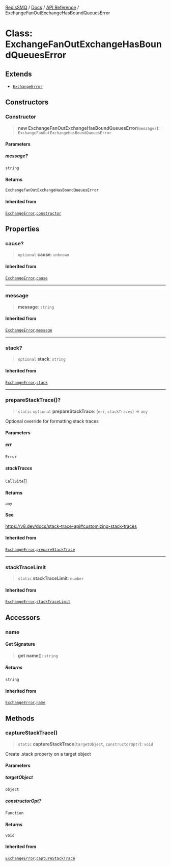 [RedisSMQ](../../../README.md) / [Docs](../../README.md) / [API Reference](../README.md) / ExchangeFanOutExchangeHasBoundQueuesError

# Class: ExchangeFanOutExchangeHasBoundQueuesError

## Extends

- [`ExchangeError`](ExchangeError.md)

## Constructors

### Constructor

> **new ExchangeFanOutExchangeHasBoundQueuesError**(`message?`): `ExchangeFanOutExchangeHasBoundQueuesError`

#### Parameters

##### message?

`string`

#### Returns

`ExchangeFanOutExchangeHasBoundQueuesError`

#### Inherited from

[`ExchangeError`](ExchangeError.md).[`constructor`](ExchangeError.md#constructor)

## Properties

### cause?

> `optional` **cause**: `unknown`

#### Inherited from

[`ExchangeError`](ExchangeError.md).[`cause`](ExchangeError.md#cause)

***

### message

> **message**: `string`

#### Inherited from

[`ExchangeError`](ExchangeError.md).[`message`](ExchangeError.md#message)

***

### stack?

> `optional` **stack**: `string`

#### Inherited from

[`ExchangeError`](ExchangeError.md).[`stack`](ExchangeError.md#stack)

***

### prepareStackTrace()?

> `static` `optional` **prepareStackTrace**: (`err`, `stackTraces`) => `any`

Optional override for formatting stack traces

#### Parameters

##### err

`Error`

##### stackTraces

`CallSite`[]

#### Returns

`any`

#### See

https://v8.dev/docs/stack-trace-api#customizing-stack-traces

#### Inherited from

[`ExchangeError`](ExchangeError.md).[`prepareStackTrace`](ExchangeError.md#preparestacktrace)

***

### stackTraceLimit

> `static` **stackTraceLimit**: `number`

#### Inherited from

[`ExchangeError`](ExchangeError.md).[`stackTraceLimit`](ExchangeError.md#stacktracelimit)

## Accessors

### name

#### Get Signature

> **get** **name**(): `string`

##### Returns

`string`

#### Inherited from

[`ExchangeError`](ExchangeError.md).[`name`](ExchangeError.md#name)

## Methods

### captureStackTrace()

> `static` **captureStackTrace**(`targetObject`, `constructorOpt?`): `void`

Create .stack property on a target object

#### Parameters

##### targetObject

`object`

##### constructorOpt?

`Function`

#### Returns

`void`

#### Inherited from

[`ExchangeError`](ExchangeError.md).[`captureStackTrace`](ExchangeError.md#capturestacktrace)
